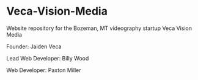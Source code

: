 # Veca-Vision-Media
Website repository for the Bozeman, MT videography startup Veca Vision Media

Founder: Jaiden Veca

Lead Web Developer: Billy Wood

Web Developer: Paxton Miller

